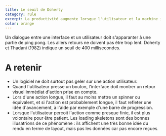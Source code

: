 ```yaml
---
title: Le seuil de Doherty
category: rule
excerpt: La productivité augmente lorsque l'utilisateur et la machine intéragissent à un rythme inférieur à 0,4 secondes.
color: orange
---
```


Un dialogue entre une interface et un utilisateur doit s'apparanter à une partie de ping pong. Les allers retours ne doivent pas être trop lent. Doherty et Thadani (1982) indique un seuil de 400 millisecondes.

# A retenir

- Un logiciel ne doit surtout pas geler sur une action utilisateur.
- Quand l'utilisateur presse un bouton, l'interface doit montrer un retour visuel immédiat d'action prise en compte.
- Lors d'une action longue, il faut au moins mettre un spinner ou équivalent, et si l'action est probablement longue, il faut refleter une idée d'avancement, à l'aide par exemple d'une barre de progression.
- Lorsque l'utilisateur percoit l'action comme presque finie, il est plus volontaire pour être patient. Les loading skeletons sont des bonnes illusatrions de ce phénomène : ils affichent une très bonne idée du rendu en terme de layout, mais pas les données car pas encore reçues.
